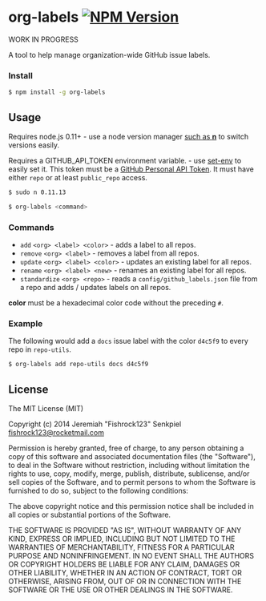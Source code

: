 # org-labels [![NPM Version](https://badge.fury.io/js/org-labels.svg)](https://badge.fury.io/js/org-labels)

WORK IN PROGRESS

A tool to help manage organization-wide GitHub issue labels.

### Install

```sh
$ npm install -g org-labels
```

## Usage

Requires node.js 0.11+ - use a node version manager [such as __n__](https://www.npmjs.org/package/n) to switch versions easily.

Requires a GITHUB_API_TOKEN environment variable. - use [set-env](https://www.npmjs.org/package/set-env) to easily set it. This token must be a [GitHub Personal API Token](https://github.com/blog/1509-personal-api-tokens). It must have either `repo` or at least `public_repo` access.

```sh
$ sudo n 0.11.13

$ org-labels <command>
```

### Commands

- `add` `<org> <label> <color>` - adds a label to all repos.
- `remove` `<org> <label>` - removes a label from all repos.
- `update` `<org> <label> <color>` - updates an existing label for all repos.
- `rename` `<org> <label> <new>` - renames an existing label for all repos.
- `standardize` `<org> <repo>` - reads a `config/github_labels.json` file from a repo and adds / updates labels on all repos.

__color__ must be a hexadecimal color code without the preceding `#`.

### Example

The following would add a `docs` issue label with the color `d4c5f9` to every repo in `repo-utils`.

```sh
$ org-labels add repo-utils docs d4c5f9
```

## License

The MIT License (MIT)

Copyright (c) 2014 Jeremiah "Fishrock123" Senkpiel fishrock123@rocketmail.com

Permission is hereby granted, free of charge, to any person obtaining a copy
of this software and associated documentation files (the "Software"), to deal
in the Software without restriction, including without limitation the rights
to use, copy, modify, merge, publish, distribute, sublicense, and/or sell
copies of the Software, and to permit persons to whom the Software is
furnished to do so, subject to the following conditions:

The above copyright notice and this permission notice shall be included in
all copies or substantial portions of the Software.

THE SOFTWARE IS PROVIDED "AS IS", WITHOUT WARRANTY OF ANY KIND, EXPRESS OR
IMPLIED, INCLUDING BUT NOT LIMITED TO THE WARRANTIES OF MERCHANTABILITY,
FITNESS FOR A PARTICULAR PURPOSE AND NONINFRINGEMENT. IN NO EVENT SHALL THE
AUTHORS OR COPYRIGHT HOLDERS BE LIABLE FOR ANY CLAIM, DAMAGES OR OTHER
LIABILITY, WHETHER IN AN ACTION OF CONTRACT, TORT OR OTHERWISE, ARISING FROM,
OUT OF OR IN CONNECTION WITH THE SOFTWARE OR THE USE OR OTHER DEALINGS IN
THE SOFTWARE.

